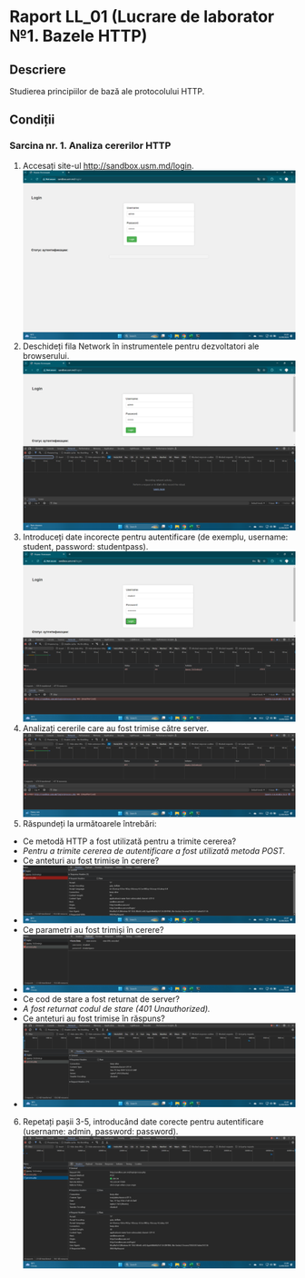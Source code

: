 # Raport LL_01 (Lucrare de laborator №1. Bazele HTTP)

## Descriere

Studierea principiilor de bază ale protocolului HTTP.

## Condiții

### Sarcina nr. 1. Analiza cererilor HTTP

1. Accesați site-ul http://sandbox.usm.md/login.
   ![Accesare website.](images/q1.png)
2. Deschideți fila Network în instrumentele pentru dezvoltatori ale browserului.
   ![Deschidere fila Network.](images/q2.png)
3. Introduceți date incorecte pentru autentificare (de exemplu, username: student, password: studentpass).
   ![Autentificare prin date incorecte.](images/q3.png)
4. Analizați cererile care au fost trimise către server.
   ![A fost trimisă o cerere de tip POST.](images/q4.png)
5. Răspundeți la următoarele întrebări:

- Ce metodă HTTP a fost utilizată pentru a trimite cererea?
- _Pentru a trimite cererea de autentificare a fost utilizată metoda POST._
- Ce anteturi au fost trimise în cerere?
- ![Anteturile trimise în cerere](images/q5b.png)
- Ce parametri au fost trimiși în cerere?
- ![Parametrii trimiși în cerere, valorile pentru username și passowrd.](images/q5c.png)
- Ce cod de stare a fost returnat de server?
- _A fost returnat codul de stare (401 Unauthorized)._
- Ce anteturi au fost trimise în răspuns?
- ![Anteturile trimise în răspuns.](images/q5e.png)

6. Repetați pașii 3-5, introducând date corecte pentru autentificare (username: admin, password: password).
   ![Cerere de tip POST cu codul de stare 200 OK returnat.](images/q6.png)
